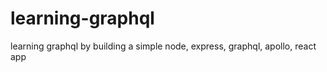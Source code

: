 # learning-graphql
learning graphql by building a simple node, express, graphql, apollo, react app 
